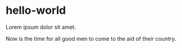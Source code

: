 # hello-world

Lorem ipsum dolor sit amet.

Now is the time for all good men to come to the aid of their country.
